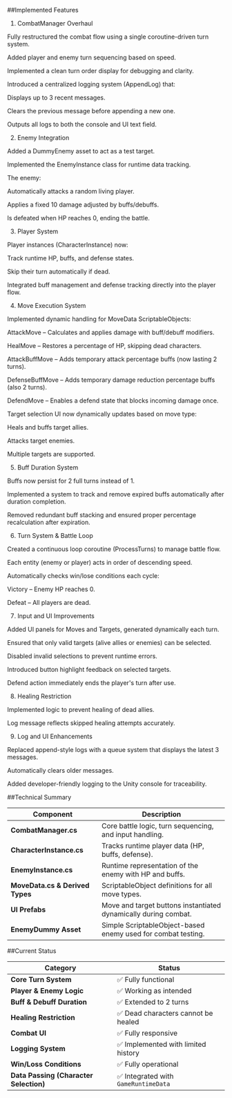 ##Implemented Features
1. CombatManager Overhaul

Fully restructured the combat flow using a single coroutine-driven turn system.

Added player and enemy turn sequencing based on speed.

Implemented a clean turn order display for debugging and clarity.

Introduced a centralized logging system (AppendLog) that:

Displays up to 3 recent messages.

Clears the previous message before appending a new one.

Outputs all logs to both the console and UI text field.

2. Enemy Integration

Added a DummyEnemy asset to act as a test target.

Implemented the EnemyInstance class for runtime data tracking.

The enemy:

Automatically attacks a random living player.

Applies a fixed 10 damage adjusted by buffs/debuffs.

Is defeated when HP reaches 0, ending the battle.

3. Player System

Player instances (CharacterInstance) now:

Track runtime HP, buffs, and defense states.

Skip their turn automatically if dead.

Integrated buff management and defense tracking directly into the player flow.

4. Move Execution System

Implemented dynamic handling for MoveData ScriptableObjects:

AttackMove – Calculates and applies damage with buff/debuff modifiers.

HealMove – Restores a percentage of HP, skipping dead characters.

AttackBuffMove – Adds temporary attack percentage buffs (now lasting 2 turns).

DefenseBuffMove – Adds temporary damage reduction percentage buffs (also 2 turns).

DefendMove – Enables a defend state that blocks incoming damage once.

Target selection UI now dynamically updates based on move type:

Heals and buffs target allies.

Attacks target enemies.

Multiple targets are supported.

5. Buff Duration System

Buffs now persist for 2 full turns instead of 1.

Implemented a system to track and remove expired buffs automatically after duration completion.

Removed redundant buff stacking and ensured proper percentage recalculation after expiration.

6. Turn System & Battle Loop

Created a continuous loop coroutine (ProcessTurns) to manage battle flow.

Each entity (enemy or player) acts in order of descending speed.

Automatically checks win/lose conditions each cycle:

Victory – Enemy HP reaches 0.

Defeat – All players are dead.

7. Input and UI Improvements

Added UI panels for Moves and Targets, generated dynamically each turn.

Ensured that only valid targets (alive allies or enemies) can be selected.

Disabled invalid selections to prevent runtime errors.

Introduced button highlight feedback on selected targets.

Defend action immediately ends the player's turn after use.

8. Healing Restriction

Implemented logic to prevent healing of dead allies.

Log message reflects skipped healing attempts accurately.

9. Log and UI Enhancements

Replaced append-style logs with a queue system that displays the latest 3 messages.

Automatically clears older messages.

Added developer-friendly logging to the Unity console for traceability.

##Technical Summary

| Component                       | Description                                                     |
| ------------------------------- | --------------------------------------------------------------- |
| **CombatManager.cs**            | Core battle logic, turn sequencing, and input handling.         |
| **CharacterInstance.cs**        | Tracks runtime player data (HP, buffs, defense).                |
| **EnemyInstance.cs**            | Runtime representation of the enemy with HP and buffs.          |
| **MoveData.cs & Derived Types** | ScriptableObject definitions for all move types.                |
| **UI Prefabs**                  | Move and target buttons instantiated dynamically during combat. |
| **EnemyDummy Asset**            | Simple ScriptableObject-based enemy used for combat testing.    |

##Current Status

| Category                               | Status                              |
| -------------------------------------- | ----------------------------------- |
| **Core Turn System**                   | ✅ Fully functional                  |
| **Player & Enemy Logic**               | ✅ Working as intended               |
| **Buff & Debuff Duration**             | ✅ Extended to 2 turns               |
| **Healing Restriction**                | ✅ Dead characters cannot be healed  |
| **Combat UI**                          | ✅ Fully responsive                  |
| **Logging System**                     | ✅ Implemented with limited history  |
| **Win/Loss Conditions**                | ✅ Fully operational                 |
| **Data Passing (Character Selection)** | ✅ Integrated with `GameRuntimeData` |




